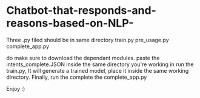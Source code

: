 # Chatbot-that-responds-and-reasons-based-on-NLP-

Three .py filed should be in same directory
train.py
pre_usage.py
complete_app.py


do make sure to download the dependant modules.
paste the intents_complete.JSON inside the same directory you're working in
run the train.py, It will generate a trained model, place it inside the same working directory.
Finally, run the complete the complete_app.py

Enjoy :)
